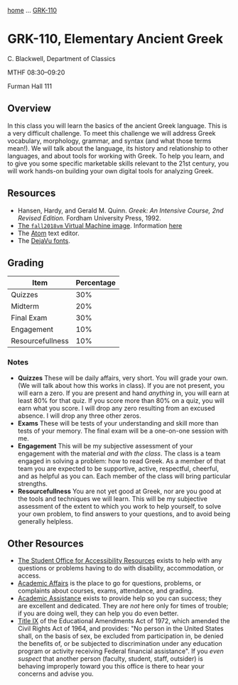 [home](index.md) … [GRK-110](Greek110.md)

# GRK-110, Elementary Ancient Greek

C. Blackwell, Department of Classics

MTHF 08:30–09:20

Furman Hall 111

## Overview

In this class you will learn the basics of the ancient Greek language. This is a very difficult challenge. To meet this challenge we will address Greek vocabulary, morphology, grammar, and syntax (and what those terms mean!). We will talk about the language, its history and relationship to other languages, and about tools for working with Greek. To help you learn, and to give you some specific marketable skills relevant to the 21st century, you will work hands-on building your own digital tools for analyzing Greek.

## Resources

- Hansen, Hardy, and Gerald M. Quinn. *Greek: An Intensive Course, 2nd Revised Edition.* Fordham University Press, 1992.
- [The `fall2018vm` Virtual Machine image](https://github.com/Eumaeus/fall2018vm). Information [here](https://eumaeus.github.io/fall2018vm/)
- The [Atom](https://atom.io) text editor.
- The [DejaVu fonts](https://dejavu-fonts.github.io).

## Grading

| Item | Percentage |
|------|------------|
| Quizzes | 30% | 
| Midterm | 20% |
| Final Exam | 30% |
| Engagement | 10% |
| Resourcefullness | 10% |

### Notes

- **Quizzes** These will be daily affairs, very short. You will grade your own. (We will talk about how this works in class). If you are not present, you will earn a zero. If you are present and hand *anything* in, you will earn at least 80% for that quiz. If you score more than 80% on a quiz, you will earn what you score. I will drop any zero resulting from an excused absence. I will drop any three other zeros.
- **Exams** These will be tests of your understanding and skill more than tests of your memory. The final exam will be a one-on-one session with me.
- **Engagement** This will be my subjective assessment of your engagement with the material *and with the class*. The class is a team engaged in solving a problem: how to read Greek. As a member of that team you are expected to be supportive, active, respectful, cheerful, and as helpful as you can. Each member of the class will bring particular strengths.
- **Resourcefullness** You are not yet good at Greek, nor are you good at the tools and techniques we will learn. This will be my subjective assessment of the extent to which you work to help yourself, to solve your own problem, to find answers to your questions, and to avoid being generally helpless.

## Other Resources

- [The Student Office for Accessibility Resources](http://www2.furman.edu/studentlife/accessibility/Pages/default.aspx) exists to help with any questions or problems having to do with disability, accommodation, or access.
- [Academic Affairs](https://www.furman.edu/about-furman/university-leadership/office-of-academic-affairs/) is the place to go for questions, problems, or complaints about courses, exams, attendance, and grading.
- [Academic Assistance](http://www2.furman.edu/academics/center-for-academic-success/academic-assistance/pages/default.aspx) exists to provide help so you can success; they are excellent and dedicated. They are *not* here only for times of trouble; if you are doing well, they can help you do even better.
- [Title IX](http://www2.furman.edu/sites/title-ix/Pages/default.aspx) of the Educational Amendments Act of 1972, which amended the Civil Rights Act of 1964, and provides: "No person in the United States shall, on the basis of sex, be excluded from participation in, be denied the benefits of, or be subjected to discrimination under any education program or activity receiving Federal financial assistance". If you *even suspect* that another person (faculty, student, staff, outsider) is behaving improperly toward you this office is there to hear your concerns and advise you.
